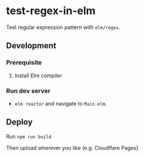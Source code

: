 # test-regex-in-elm

Test regular expression pattern with `elm/regex`.

## Development

### Prerequisite

1. Install Elm compiler

### Run dev server

- `elm reactor` and navigate to `Main.elm`.


## Deploy

Run `npm run build`

Then upload wherever you like (e.g. Cloudflare Pages)
